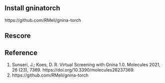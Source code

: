 <h2>Install gninatorch</h2>
<p>https://github.com/RMeli/gnina-torch</p>
<h2>Rescore</h2>
<h2>Reference</h2>
<ol>
   <li>Sunseri, J.; Koes, D. R. Virtual Screening with Gnina 1.0. Molecules 2021, 26 (23), 7369. https://doi.org/10.3390/molecules26237369.</li>
   <li>https://github.com/RMeli/gnina-torch</li>
</ol>
